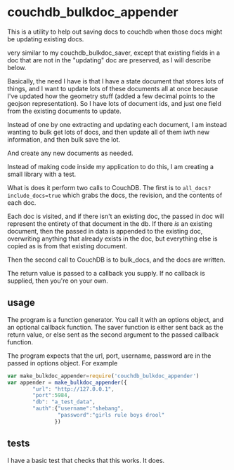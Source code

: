 
# couchdb_bulkdoc_appender

This is a utility to help out saving docs to couchdb when those docs
might be updating existing docs.

very similar to my couchdb_bulkdoc_saver, except that existing fields
in a doc that are not in the "updating" doc are preserved, as I will
describe below.

Basically, the need I have is that I have a state document that stores
lots of things, and I want to update lots of these documents all at
once because I've updated how the geometry stuff  (added a few decimal
points to the geojson representation).  So I have lots of document
ids, and just one field from the existing documents to update.

Instead of one by one extracting and updating each document, I am
instead wanting to bulk get lots of docs, and then update all of them
iwth new information, and then bulk save the lot.

And create any new documents as needed.

Instead of making code inside my application to do this, I am creating
a small library with a test.


What is does it perform two calls to CouchDB.  The first is to
`all_docs?include_docs=true` which grabs the docs, the revision, and
the contents of each doc.

Each doc is visited, and if there isn't an existing doc, the passed in
doc will represent the entirety of that document in the db.  If there
*is* an existing document, then the passed in data is appended to the
existing doc, overwriting anything that already exists in the doc, but
everything else is copied as is from that existing document.

Then the second call to CouchDB is to bulk_docs, and the docs are
written.

The return value is passed to a callback you supply.  If no callback
is supplied, then you're on your own.

## usage

The program is a function generator.  You call it with an options
object, and an optional callback function.  The saver function is
either sent back as the return value, or else sent as the second
argument to the passed callback function.

The program expects that the url, port, username, password are in
the passed in options object.  For example

``` javascript
var make_bulkdoc_appender=require('couchdb_bulkdoc_appender')
var appender = make_bulkdoc_appender({
        "url": "http://127.0.0.1",
        "port":5984,
        "db": "a_test_data",
        "auth":{"username":"shebang",
                "password":"girls rule boys drool"
               })
```

## tests

I have a basic test that checks that this works.  It does.
